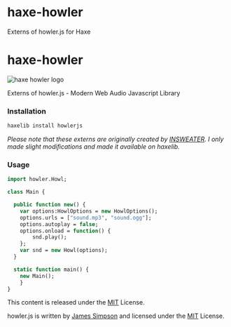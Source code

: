 haxe-howler
===========

Externs of howler.js for Haxe

haxe-howler
=========

![haxe howler logo](https://raw.githubusercontent.com/adireddy/haxe-howler/master/logo.png)

Externs of howler.js - Modern Web Audio Javascript Library

### Installation ###

```haxe
haxelib install howlerjs
```
<i>Please note that these externs are originally created by [INSWEATER](http://insweater.net/haxe-flavored-howler-js/). I only made slight modifications and made it available on haxelib.</i>

### Usage ###

```haxe
import howler.Howl;

class Main {

  public function new() {
    var options:HowlOptions = new HowlOptions();
	options.urls = ["sound.mp3", "sound.ogg"];
	options.autoplay = false;
	options.onload = function() {
		snd.play();
	};
	var snd = new Howl(options);
  }

  static function main() {
	new Main();
	}
}

```

This content is released under the [MIT](http://opensource.org/licenses/MIT) License.

howler.js is written by [James Simpson](http://goldfirestudios.com/blog/104/howler.js-Modern-Web-Audio-Javascript-Library) and licensed under the [MIT](http://opensource.org/licenses/MIT) License.
